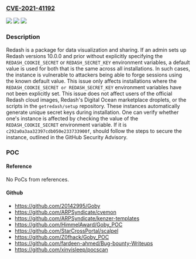 ### [CVE-2021-41192](https://cve.mitre.org/cgi-bin/cvename.cgi?name=CVE-2021-41192)
![](https://img.shields.io/static/v1?label=Product&message=redash&color=blue)
![](https://img.shields.io/static/v1?label=Version&message=n%2Fa&color=blue)
![](https://img.shields.io/static/v1?label=Vulnerability&message=CWE-1188%3A%20Insecure%20Default%20Initialization%20of%20Resource&color=brighgreen)

### Description

Redash is a package for data visualization and sharing. If an admin sets up Redash versions 10.0.0 and prior without explicitly specifying the `REDASH_COOKIE_SECRET` or `REDASH_SECRET_KEY` environment variables, a default value is used for both that is the same across all installations. In such cases, the instance is vulnerable to attackers being able to forge sessions using the known default value. This issue only affects installations where the `REDASH_COOKIE_SECRET or REDASH_SECRET_KEY` environment variables have not been explicitly set. This issue does not affect users of the official Redash cloud images, Redash's Digital Ocean marketplace droplets, or the scripts in the `getredash/setup` repository. These instances automatically generate unique secret keys during installation. One can verify whether one's instance is affected by checking the value of the `REDASH_COOKIE_SECRET` environment variable. If it is `c292a0a3aa32397cdb050e233733900f`, should follow the steps to secure the instance, outlined in the GitHub Security Advisory.

### POC

#### Reference
No PoCs from references.

#### Github
- https://github.com/20142995/Goby
- https://github.com/ARPSyndicate/cvemon
- https://github.com/ARPSyndicate/kenzer-templates
- https://github.com/HimmelAward/Goby_POC
- https://github.com/StarCrossPortal/scalpel
- https://github.com/Z0fhack/Goby_POC
- https://github.com/fardeen-ahmed/Bug-bounty-Writeups
- https://github.com/xinyisleep/pocscan

